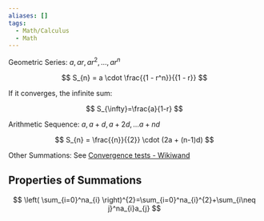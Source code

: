 ```yaml
---
aliases: []
tags:
  - Math/Calculus
  - Math
---
```

Geometric Series: $a,ar,ar^2,\dots,ar^n$

$$
S_{n} = a \cdot \frac{{1 - r^n}}{{1 - r}}
$$

If it converges, the infinite sum:

$$
S_{\infty}=\frac{a}{1-r}
$$

Arithmetic Sequence: $a,a+d,a+2d, \dots a+nd$

$$
S_{n} = \frac{{n}}{{2}} \cdot (2a + (n-1)d)
$$

Other Summations: See [Convergence tests - Wikiwand](https://www.wikiwand.com/en/Convergence_tests)

## Properties of Summations

$$
\left( \sum_{i=0}^na_{i} \right)^{2}=\sum_{i=0}^na_{i}^{2}+\sum_{i\neq j}^na_{i}a_{j}
$$
